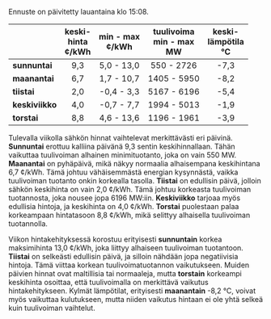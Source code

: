 Ennuste on päivitetty lauantaina klo 15:08.

|         | keski-<br>hinta<br>¢/kWh | min - max<br>¢/kWh | tuulivoima<br>min - max<br>MW | keski-<br>lämpötila<br>°C |
|:--------|:----------------:|:----------------:|:-------------:|:-------------:|
| **sunnuntai** | 9,3 | 5,0 - 13,0 | 550 - 2726 | -7,3 |
| **maanantai** | 6,7 | 1,7 - 10,7 | 1405 - 5950 | -8,2 |
| **tiistai** | 2,0 | -0,4 - 3,3 | 5167 - 6196 | -5,4 |
| **keskiviikko** | 4,0 | -0,7 - 7,7 | 1994 - 5013 | -1,9 |
| **torstai** | 8,8 | 4,6 - 13,6 | 1196 - 1961 | -3,9 |

Tulevalla viikolla sähkön hinnat vaihtelevat merkittävästi eri päivinä. **Sunnuntai** erottuu kalliina päivänä 9,3 sentin keskihinnallaan. Tähän vaikuttaa tuulivoiman alhainen minimituotanto, joka on vain 550 MW. **Maanantai** on pyhäpäivä, mikä näkyy normaalia alhaisempana keskihintana 6,7 ¢/kWh. Tämä johtuu vähäisemmästä energian kysynnästä, vaikka tuulivoiman tuotanto onkin korkealla tasolla. **Tiistai** on edullisin päivä, jolloin sähkön keskihinta on vain 2,0 ¢/kWh. Tämä johtuu korkeasta tuulivoiman tuotannosta, joka nousee jopa 6196 MW:iin. **Keskiviikko** tarjoaa myös edullisia hintoja, ja keskihinta on 4,0 ¢/kWh. **Torstai** puolestaan palaa korkeampaan hintatasoon 8,8 ¢/kWh, mikä selittyy alhaisella tuulivoiman tuotannolla.

Viikon hintakehityksessä korostuu erityisesti **sunnuntain** korkea maksimihinta 13,0 ¢/kWh, joka liittyy alhaiseen tuulivoiman tuotantoon. **Tiistai** on selkeästi edullisin päivä, ja silloin nähdään jopa negatiivisia hintoja. Tämä viittaa korkean tuulivoimatuotannon vaikutukseen. Muiden päivien hinnat ovat maltillisia tai normaaleja, mutta **torstain** korkeampi keskihinta osoittaa, että tuulivoimalla on merkittävä vaikutus hintakehitykseen. Kylmät lämpötilat, erityisesti **maanantain** -8,2 °C, voivat myös vaikuttaa kulutukseen, mutta niiden vaikutus hintaan ei ole yhtä selkeä kuin tuulivoiman vaihtelut.